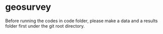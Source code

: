 geosurvey
=========
Before running the codes in code folder, please make a data and a results folder first under the git root directory.
